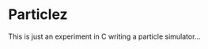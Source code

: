Particlez
===============================================================
This is just an experiment in C writing a particle simulator...
